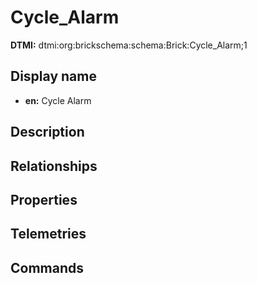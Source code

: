 # Cycle_Alarm
**DTMI:** dtmi:org:brickschema:schema:Brick:Cycle_Alarm;1
## Display name
- **en:** Cycle Alarm
## Description
## Relationships
## Properties
## Telemetries
## Commands
